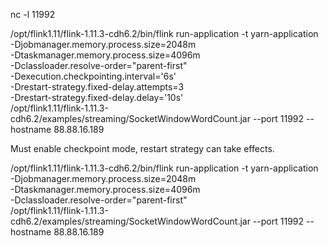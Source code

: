 nc -l 11992


/opt/flink1.11/flink-1.11.3-cdh6.2/bin/flink run-application -t yarn-application \
-Djobmanager.memory.process.size=2048m \
-Dtaskmanager.memory.process.size=4096m \
-Dclassloader.resolve-order="parent-first" \
-Dexecution.checkpointing.interval='6s' \
-Drestart-strategy.fixed-delay.attempts=3 \
-Drestart-strategy.fixed-delay.delay='10s' \
/opt/flink1.11/flink-1.11.3-cdh6.2/examples/streaming/SocketWindowWordCount.jar --port 11992 --hostname 88.88.16.189

Must enable checkpoint mode, restart strategy can take effects.

/opt/flink1.11/flink-1.11.3-cdh6.2/bin/flink run-application -t yarn-application \
-Djobmanager.memory.process.size=2048m \
-Dtaskmanager.memory.process.size=4096m \
-Dclassloader.resolve-order="parent-first" \
/opt/flink1.11/flink-1.11.3-cdh6.2/examples/streaming/SocketWindowWordCount.jar --port 11992 --hostname 88.88.16.189